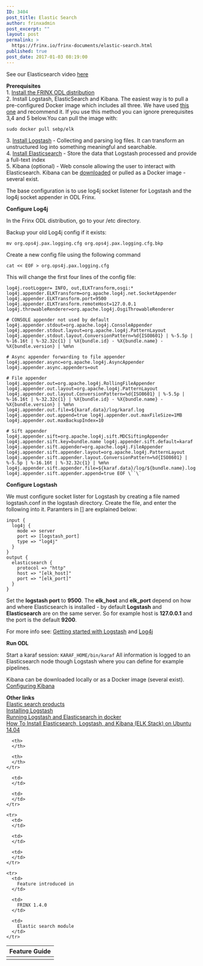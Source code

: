 ```yaml
---
ID: 3404
post_title: Elastic Search
author: frinxadmin
post_excerpt: ""
layout: post
permalink: >
  https://frinx.io/frinx-documents/elastic-search.html
published: true
post_date: 2017-01-03 08:19:00
---
```

See our Elasticsearch video [here][1]

**Prerequisites**  
1\. [Install the FRINX ODL distribution][2]  
2\. Install Logstash, ElasticSearch and Kibana. The easiest way is to pull a pre-configured Docker image which includes all three. We have used [this one][3] and recommend it. If you use this method you can ignore prerequisites 3,4 and 5 below.You can pull the image with:

    sudo docker pull sebp/elk
    

3\. [Install Logstash][4] - Collecting and parsing log files. It can transform an unstructured log into something meaningful and searchable.  
4\. [Install Elasticsearch][5] - Store the data that Logstash processed and provide a full-text index  
5\. Kibana (optional) - Web console allowing the user to interact with Elasticsearch. Kibana can be [downloaded][6] or pulled as a Docker image - several exist.

The base configuration is to use log4j socket listener for Logstash and the log4j socket appender in ODL Frinx.

**Configure Log4j**

In the Frinx ODL distribution, go to your /etc directory.

Backup your old Log4j config if it exists:

    mv org.ops4j.pax.logging.cfg org.ops4j.pax.logging.cfg.bkp
    

Create a new config file using the following command

    cat << EOF > org.ops4j.pax.logging.cfg
    

This will change the first four lines of the config file:

    log4j.rootLogger= INFO, out,ELKTransform,osgi:* log4j.appender.ELKTransform=org.apache.log4j.net.SocketAppender log4j.appender.ELKTransform.port=9500  log4j.appender.ELKTransform.remoteHost=127.0.0.1 log4j.throwableRenderer=org.apache.log4j.OsgiThrowableRenderer
    
    # CONSOLE appender not used by default  
    log4j.appender.stdout=org.apache.log4j.ConsoleAppender log4j.appender.stdout.layout=org.apache.log4j.PatternLayout log4j.appender.stdout.layout.ConversionPattern=%d{ISO8601} | %-5.5p | %-16.16t | %-32.32c{1} | %X{bundle.id} - %X{bundle.name} - %X{bundle.version} | %m%n
    
    # Async appender forwarding to file appender  
    log4j.appender.async=org.apache.log4j.AsyncAppender log4j.appender.async.appenders=out
    
    # File appender  
    log4j.appender.out=org.apache.log4j.RollingFileAppender log4j.appender.out.layout=org.apache.log4j.PatternLayout log4j.appender.out.layout.ConversionPattern=%d{ISO8601} | %-5.5p | %-16.16t | %-32.32c{1} | %X{bundle.id} - %X{bundle.name} - %X{bundle.version} | %m%n log4j.appender.out.file=${karaf.data}/log/karaf.log log4j.appender.out.append=true log4j.appender.out.maxFileSize=1MB log4j.appender.out.maxBackupIndex=10
    
    # Sift appender  
    log4j.appender.sift=org.apache.log4j.sift.MDCSiftingAppender log4j.appender.sift.key=bundle.name log4j.appender.sift.default=karaf log4j.appender.sift.appender=org.apache.log4j.FileAppender log4j.appender.sift.appender.layout=org.apache.log4j.PatternLayout log4j.appender.sift.appender.layout.ConversionPattern=%d{ISO8601} | %-5.5p | %-16.16t | %-32.32c{1} | %m%n log4j.appender.sift.appender.file=${karaf.data}/log/${bundle.name}.log log4j.appender.sift.appender.append=true EOF \``\`  
    

**Configure Logstash**

We must configure socket lister for Logstash by creating a file named logstash.conf in the logstash directory. Create the file, and enter the following into it. Paramters in [] are explained below:

    input {
      log4j {
        mode => server
        port => [logstash_port]
        type => "log4j"
      }
    }
    output {
      elasticsearch {
        protocol => "http"
        host => "[elk_host]"
        port => "[elk_port]"
      }
    }
    

Set the **logstash port** to **9500**. The **elk_host** and **elk_port** depend on how and where Elasticsearch is installed - by default **Logstash** and **Elasticsearch** are on the same server. So for example host is **127\.0.0.1** and the port is the default **9200**.

For more info see: [Getting started with Logstash][7] and [Log4j][8]

**Run ODL**

Start a karaf session: `KARAF_HOME/bin/karaf` All information is logged to an Elasticsearch node though Logstash where you can define for example pipelines.

Kibana can be downloaded locally or as a Docker image (several exist). [Configuring Kibana][9]

**Other links**  
[Elastic search products][10]  
[Installing Logstash][11]  
[Running Logstash and Elasticsearch in docker][12]  
[How To Install Elasticsearch, Logstash, and Kibana (ELK Stack) on Ubuntu 14.04][13]

<table>
  <thead>
    <tr>
      <th>
        Feature Guide
      </th>
      
      <th>
      </th>
      
      <th>
      </th>
    </tr>
  </thead>
  
  <tbody>
    <tr>
      <td>
      </td>
      
      <td>
      </td>
      
      <td>
      </td>
    </tr>
    
    <tr>
      <td>
      </td>
      
      <td>
      </td>
      
      <td>
      </td>
    </tr>
    
    <tr>
      <td>
        Feature introduced in
      </td>
      
      <td>
        FRINX 1.4.0
      </td>
      
      <td>
        Elastic search module
      </td>
    </tr>
  </tbody>
</table>

 [1]: https://youtu.be/_nIIiZSh0Qs
 [2]: https://frinx.io//downloads/ "FRINX distribution"
 [3]: http://elk-docker.readthedocs.io/#elasticsearch-logstash-kibana-elk-docker-image-documentation
 [4]: https://www.elastic.co/guide/en/logstash/current/installing-logstash.html
 [5]: https://www.elastic.co/downloads/elasticsearch
 [6]: https://www.elastic.co/downloads/kibana
 [7]: https://www.elastic.co/guide/en/logstash/current/getting-started-with-logstash.html "Getting started with Logstash"
 [8]: https://www.elastic.co/guide/en/logstash/current/plugins-inputs-log4j.html "Log4j"
 [9]: https://www.elastic.co/guide/en/kibana/current/index.html "Configuring KIbana"
 [10]: https://www.elastic.co/products "Elastic search products"
 [11]: https://www.elastic.co/guide/en/logstash/current/installing-logstash.html "Installing Logstash"
 [12]: https://www.elastic.co/guide/en/logstash/current/docker.html "Running Logstash and Elastic Search in Docker"
 [13]: https://www.digitalocean.com/community/tutorials/how-to-install-elasticsearch-logstash-and-kibana-elk-stack-on-ubuntu-14-04 "How To Install Elasticsearch, Logstash, and Kibana (ELK Stack) on Ubuntu 14.04"